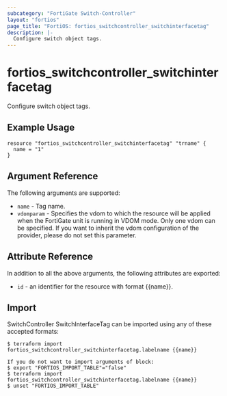 ```yaml
---
subcategory: "FortiGate Switch-Controller"
layout: "fortios"
page_title: "FortiOS: fortios_switchcontroller_switchinterfacetag"
description: |-
  Configure switch object tags.
---
```


# fortios_switchcontroller_switchinterfacetag
Configure switch object tags.

## Example Usage

```hcl
resource "fortios_switchcontroller_switchinterfacetag" "trname" {
  name = "1"
}
```

## Argument Reference

The following arguments are supported:

* `name` - Tag name.
* `vdomparam` - Specifies the vdom to which the resource will be applied when the FortiGate unit is running in VDOM mode. Only one vdom can be specified. If you want to inherit the vdom configuration of the provider, please do not set this parameter.


## Attribute Reference

In addition to all the above arguments, the following attributes are exported:
* `id` - an identifier for the resource with format {{name}}.

## Import

SwitchController SwitchInterfaceTag can be imported using any of these accepted formats:
```
$ terraform import fortios_switchcontroller_switchinterfacetag.labelname {{name}}

If you do not want to import arguments of block:
$ export "FORTIOS_IMPORT_TABLE"="false"
$ terraform import fortios_switchcontroller_switchinterfacetag.labelname {{name}}
$ unset "FORTIOS_IMPORT_TABLE"
```
